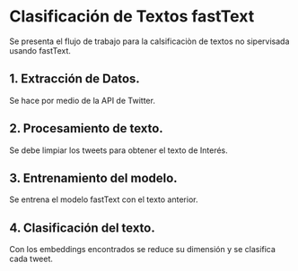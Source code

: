 # Clasificación de Textos fastText
Se presenta el flujo de trabajo para la calsificaciòn de textos no sipervisada usando fastText.

## 1. Extracción de Datos. 
Se hace por medio de la API de Twitter.
## 2. Procesamiento de texto. 
Se debe limpiar los tweets para obtener el texto de Interés.
## 3. Entrenamiento del modelo. 
Se entrena el modelo fastText con el texto anterior.
## 4. Clasificación del texto. 
Con los embeddings encontrados se reduce su dimensión y se clasifica cada tweet.

